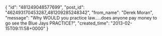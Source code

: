  {
   "id": "481249048577699",
   "post_id": "462493170453287_481209285248342",
   "from_name": "Derek Moran",
   "message": "Why WOULD you practice law.....does anyone pay money to go see the Blue Jays PRACTICE?",
   "created_time": "2013-02-15T09:11:58+0000"
 }
